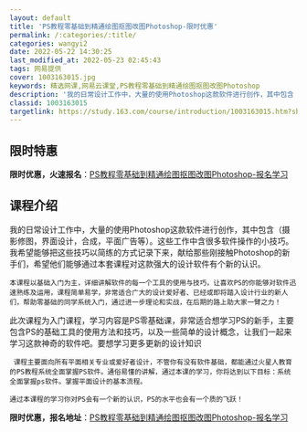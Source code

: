```yaml
---
layout: default
title: 'PS教程零基础到精通绘图抠图改图Photoshop-限时优惠'
permalink: /:categories/:title/
categories: wangyi2
date: 2022-05-22 14:30:25
last_modified_at: 2022-05-23 02:45:43
tags: 网易提供
cover: 1003163015.jpg
keywords: 精选网课,网易云课堂,PS教程零基础到精通绘图抠图改图Photoshop
description: '我的日常设计工作中，大量的使用Photoshop这款软件进行创作，其中包含（摄影修图，界面设计，合成，平面广告等）。这些'
classid: 1003163015
targetlink: https://study.163.com/course/introduction/1003163015.htm?share=1&shareId=1025206652&utm_campaign=share&utm_medium=iphoneShare&utm_source=&utm_u=1025206652
---
```


## 限时特惠

**限时优惠，火速报名**：[PS教程零基础到精通绘图抠图改图Photoshop-报名学习](https://study.163.com/course/introduction/1003163015.htm?share=1&shareId=1025206652&utm_campaign=share&utm_medium=iphoneShare&utm_source=&utm_u=1025206652)

## 课程介绍

我的日常设计工作中，大量的使用Photoshop这款软件进行创作，其中包含（摄影修图，界面设计，合成，平面广告等）。这些工作中含很多软件操作的小技巧。我希望能够把这些技巧以简练的方式记录下来，献给那些刚接触Photoshop的新手们，希望他们能够通过本套课程对这款强大的设计软件有个新的认识。

    本课程以基础入门为主，详细讲解软件的每一个工具的使用与技巧，让喜欢PS的你能够对软件迅速熟练及运用，课程简单易学，非常适合广大的设计爱好者、已经或即将踏入设计行业的新人们，帮助零基础的同学系统入门，通过进一步理论和实战，在后期的路上助大家一臂之力！

   此次课程为入门课程，学习内容是PS零基础课，非常适合想学习PS的新手，主要包含PS的基础工具的使用方法和技巧，以及一些简单的设计概念，让我们一起来学习这款神奇的软件吧。要想学习更多更新的设计知识

     课程主要面向所有平面相关专业或爱好者设计，不管你有没有软件基础，都能通过火星人教育的PS教程系统全面掌握PS软件。通俗易懂的讲解，通过本课的学习，你将达到以下目标：系统全面掌握ps软件。掌握平面设计的基本流程。

    通过本课程的学习你对PS会有一个新的认识，PS的水平也会有一个质的飞跃！

**限时优惠，报名地址**：[PS教程零基础到精通绘图抠图改图Photoshop-报名学习](https://study.163.com/course/introduction/1003163015.htm?share=1&shareId=1025206652&utm_campaign=share&utm_medium=iphoneShare&utm_source=&utm_u=1025206652)

